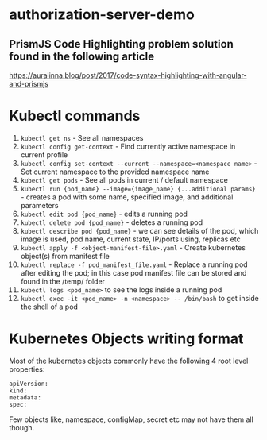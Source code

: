 # authorization-server-demo

## PrismJS Code Highlighting problem solution found in the following article
https://auralinna.blog/post/2017/code-syntax-highlighting-with-angular-and-prismjs

# Kubectl commands
1. `kubectl get ns` - See all namespaces
2. `kubectl config get-context` - Find currently active namespace in current profile
3. `kubectl config set-context --current --namespace=<namespace name>` - Set current namespace to the provided namespace name
4. `kubectl get pods` -  See all pods in current / default namespace
5. `kubectl run {pod_name} --image={image_name} {...additional params}` - creates a pod with some name, specified image, and additional parameters
6. `kubectl edit pod {pod_name}` - edits a running pod
7. `kubectl delete pod {pod_name}` - deletes a running pod
8. `kubectl describe pod {pod_name}` -  we can see details of the pod, which image is used, pod name, current state, IP/ports using, replicas etc
9. `kubectl apply -f <object-manifest-file>.yaml` - Create kubernetes object(s) from manifest file
10. `kubectl replace -f pod_manifest_file.yaml` - Replace a running pod after editing the pod; in this case pod manifest file can be stored and found in the /temp/ folder
11. `kubectl logs <pod_name>` to see the logs inside a running pod
12. `kubectl exec -it <pod_name> -n <namespace> -- /bin/bash` to get inside the shell of a pod

# Kubernetes Objects writing format
Most of the kubernetes objects commonly have the following 4 root level properties:
```
apiVersion:
kind:
metadata:
spec:
```
Few objects like, namespace, configMap, secret etc may not have them all though. 

